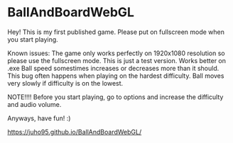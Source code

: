 # BallAndBoardWebGL

Hey! This is my first published game. Please put on fullscreen mode when you start playing. 

Known issues: The game only works perfectly on 1920x1080 resolution so please use the fullscreen mode. This is just a test version. Works better on .exe 
              Ball speed somestimes increases or decreases more than it should. This bug often happens when playing on the hardest difficulty. Ball moves very slowly if difficulty               is on the lowest.
              
NOTE!!!! Before you start playing, go to options and increase the difficulty and audio volume.

Anyways, have fun! :)

https://juho95.github.io/BallAndBoardWebGL/
